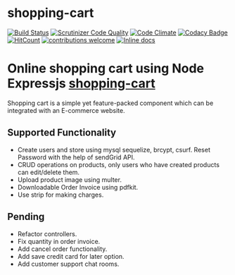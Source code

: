 # shopping-cart
[![Build Status](https://scrutinizer-ci.com/g/nupoor01nawathey/shopping-cart/badges/build.png?b=master)](https://scrutinizer-ci.com/g/nupoor01nawathey/shopping-cart/build-status/master) [![Scrutinizer Code Quality](https://scrutinizer-ci.com/g/nupoor01nawathey/shopping-cart/badges/quality-score.png?b=master)](https://scrutinizer-ci.com/g/nupoor01nawathey/shopping-cart/?branch=master) [![Code Climate](https://codeclimate.com/github/nupoor01nawathey/shopping-cart/badges/gpa.svg)](https://codeclimate.com/github/nupoor01nawathey/shopping-cart) [![Codacy Badge](https://api.codacy.com/project/badge/Grade/ca958a2a06664728b17d20c2c6a7a6e9)](https://www.codacy.com/app/nupoor01nawathey/shopping-cart?utm_source=github.com&amp;utm_medium=referral&amp;utm_content=nupoor01nawathey/shopping-cart&amp;utm_campaign=Badge_Grade) [![HitCount](http://hits.dwyl.io/nupoor01nawathey/nupoor01nawathey/shopping-cart.svg)](http://hits.dwyl.io/nupoor01nawathey/nupoor01nawathey/shopping-cart) [![contributions welcome](https://img.shields.io/badge/contributions-welcome-brightgreen.svg?style=flat)](https://github.com/nupoor01nawathey/shopping-cart/issues) [![Inline docs](http://inch-ci.org/github/nupoor01nawathey/shopping-cart.svg?branch=master)](http://inch-ci.org/github/nupoor01nawathey/shopping-cart)


# Online shopping cart using Node Expressjs [shopping-cart](https://shopping-cart.herokuapp.com/)

Shopping cart is a simple yet feature-packed component which can be integrated with an E-commerce website. 

## Supported Functionality
- Create users and store using mysql sequelize, brcypt, csurf. Reset Password with the help of sendGrid API.
- CRUD operations on products, only users who have created products can edit/delete them.
- Upload product image using multer.
- Downloadable Order Invoice using pdfkit.
- Use strip for making charges.


## Pending
- Refactor controllers.
- Fix quantity in order invoice.
- Add cancel order functionality.
- Add save credit card for later option.
- Add customer support chat rooms.
